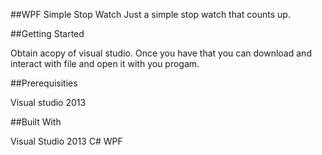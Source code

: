 ##WPF Simple Stop Watch
Just a simple stop watch that counts up.

##Getting Started

Obtain acopy of visual studio. Once you have that you can download and interact with file
and open it with you progam.

##Prerequisities

Visual studio 2013 

##Built With

Visual Studio 2013
C# 
WPF 